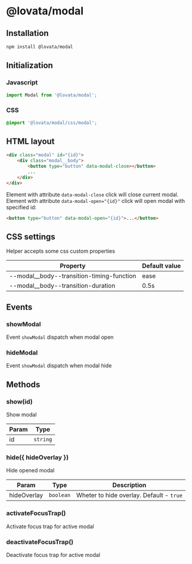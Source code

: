 # @lovata/modal

## Installation

```sh
npm install @lovata/modal
```

## Initialization

### Javascript
```javascript
import Modal from '@lovata/modal';
```

### CSS
```css
@import '@lovata/modal/css/modal';
```

## HTML layout

```html
<div class="modal" id="{id}">
    <div class="modal__body">
        <button type="button" data-modal-close></button>
        ...
    </div>
</div>
```

Element with attribute `data-modal-close` click will close current modal.
Element with attribute `data-modal-open="{id}"` click will open modal with specified id:

```html
<button type="button" data-modal-open="{id}">...</button>
```

## CSS settings

Helper accepts some css custom properties

| Property | Default value |
| --- | --- |
| --modal__body--transition-timing-function | ease |
| --modal__body--transition-duration | 0.5s |

## Events

### showModal

Event `showModal` dispatch when modal open

### hideModal

Event `showModal` dispatch when modal hide

## Methods

### show(id)

Show modal

| Param | Type |
| --- | --- |
| id | <code>string</code> |

### hide({ hideOverlay })

Hide opened modal

| Param | Type | Description |
| --- | --- | --- |
| hideOverlay | <code>boolean</code> | Wheter to hide overlay. Default - `true` |

### activateFocusTrap()

Activate focus trap for active modal

### deactivateFocusTrap()

Deactivate focus trap for active modal
